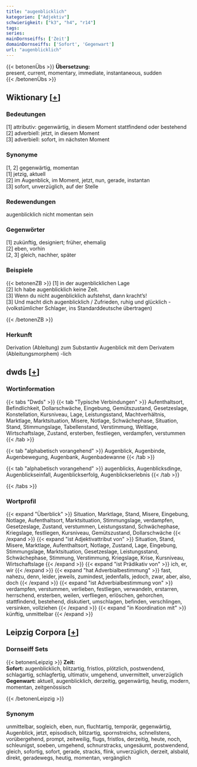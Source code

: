 ```yaml
---
title: "augenblicklich"
kategorien: ["Adjektiv"]
schwierigkeit: ["k3", "h4", "r14"]
tags:
series:
mainDornseiffs: ['Zeit']
domainDornseiffs: ['Sofort', 'Gegenwart']
url: "augenblicklich"
---
```


{{< betonenÜbs >}}
**Übersetzung:**  
present, current, momentary, immediate, instantaneous, sudden  
{{< /betonenÜbs >}}

## Wiktionary [[+](https://de.wiktionary.org/wiki/augenblicklich)]

### Bedeutungen
[1] attributiv: gegenwärtig, in diesem Moment stattfindend oder bestehend  
[2] adverbiell: jetzt, in diesem Moment  
[3] adverbiell: sofort, im nächsten Moment  

### Synonyme
[1, 2] gegenwärtig, momentan  
[1] jetzig, aktuell  
[2] im Augenblick, im Moment, jetzt, nun, gerade, instantan  
[3] sofort, unverzüglich, auf der Stelle  

### Redewendungen
augenblicklich nicht momentan sein  

### Gegenwörter
[1] zukünftig, designiert; früher, ehemalig  
[2] eben, vorhin  
[2, 3] gleich, nachher, später  

### Beispiele
{{< betonenZB >}}
[1] in der augenblicklichen Lage  
[2] Ich habe augenblicklich keine Zeit.  
[3] Wenn du nicht augenblicklich aufstehst, dann kracht’s!  
[3] Und macht dich augenblicklich / Zufrieden, ruhig und glücklich - (volkstümlicher Schlager, ins Standarddeutsche übertragen)  

{{< /betonenZB >}}
### Herkunft
Derivation (Ableitung) zum Substantiv Augenblick mit dem Derivatem (Ableitungsmorphem) -lich  



## dwds [[+](https://www.dwds.de/wb/augenblicklich)]

### Wortinformation
{{< tabs "Dwds" >}}
{{< tab "Typische Verbindungen" >}}
Aufenthaltsort, Befindlichkeit, Dollarschwäche, Eingebung, Gemütszustand, Gesetzeslage, Konstellation, Kursniveau, Lage, Leistungsstand, Machtverhältnis, Marktlage, Marktsituation, Misere, Notlage, Schwächephase, Situation, Stand, Stimmungslage, Tabellenstand, Verstimmung, Weltlage, Wirtschaftslage, Zustand, ersterben, festliegen, verdampfen, verstummen
{{< /tab >}}

{{< tab "alphabetisch vorangehend" >}}
Augenblick, Augenbinde, Augenbewegung, Augenbank, Augenbadewanne
{{< /tab >}}

{{< tab "alphabetisch vorangehend" >}}
augenblicks, Augenblicksdinge, Augenblickseinfall, Augenblickserfolg, Augenblickserlebnis
{{< /tab >}}

{{< /tabs >}}

### Wortprofil
{{< expand "Überblick" >}} Situation, Marktlage, Stand, Misere, Eingebung, Notlage, Aufenthaltsort, Marktsituation, Stimmungslage, verdampfen, Gesetzeslage, Zustand, verstummen, Leistungsstand, Schwächephase, Kriegslage, festliegen, Kursniveau, Gemütszustand, Dollarschwäche {{< /expand >}}
{{< expand "ist Adjektivattribut von" >}} Situation, Stand, Misere, Marktlage, Aufenthaltsort, Notlage, Zustand, Lage, Eingebung, Stimmungslage, Marktsituation, Gesetzeslage, Leistungsstand, Schwächephase, Stimmung, Verstimmung, Kriegslage, Krise, Kursniveau, Wirtschaftslage {{< /expand >}}
{{< expand "ist Prädikativ von" >}} ich, er, wir {{< /expand >}}
{{< expand "hat Adverbialbestimmung" >}} fast, nahezu, denn, leider, jeweils, zumindest, jedenfalls, jedoch, zwar, aber, also, doch {{< /expand >}}
{{< expand "ist Adverbialbestimmung von" >}} verdampfen, verstummen, verlieben, festliegen, verwandeln, erstarren, herrschend, ersterben, weilen, verfliegen, erlöschen, gehorchen, stattfindend, bestehend, diskutiert, umschlagen, befinden, verschlingen, versinken, vollziehen {{< /expand >}}
{{< expand "in Koordination mit" >}} künftig, unmittelbar {{< /expand >}}

## Leipzig Corpora [[+](https://corpora.uni-leipzig.de/en/res?word=augenblicklich&corpusId=deu_newscrawl-public_2018)]

### Dornseiff Sets
{{< betonenLeipzig >}}
**Zeit:**  
**Sofort:** augenblicklich, blitzartig, fristlos, plötzlich, postwendend, schlagartig, schlagfertig, ultimativ, umgehend, unvermittelt, unverzüglich  
**Gegenwart:** aktuell, augenblicklich, derzeitig, gegenwärtig, heutig, modern, momentan, zeitgenössisch  

{{< /betonenLeipzig >}}

### Synonym
unmittelbar, sogleich, eben, nun, fluchtartig, temporär, gegenwärtig, Augenblick, jetzt, episodisch, blitzartig, spornstreichs, schnellstens, vorübergehend, prompt, zeitweilig, flugs, fristlos, derzeitig, heute, noch, schleunigst, soeben, umgehend, schnurstracks, ungesäumt, postwendend, gleich, sofortig, sofort, gerade, stracks, flink, unverzüglich, derzeit, alsbald, direkt, geradewegs, heutig, momentan, vergänglich

